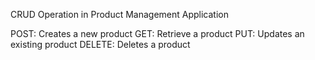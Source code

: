 CRUD Operation in Product Management Application

POST: Creates a new product
GET: Retrieve a product
PUT: Updates an existing product
DELETE: Deletes a product
